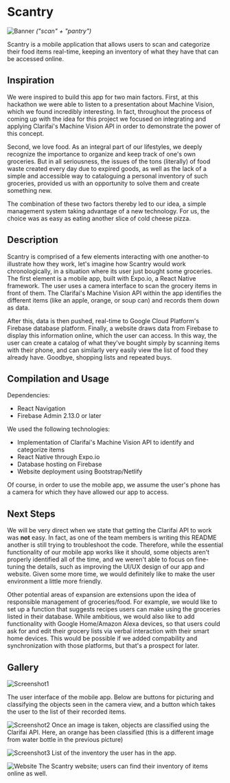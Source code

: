 # Scantry #
![Banner](https://i.imgur.com/cbcKtKC.png)
*("scan" + "pantry")*

Scantry is a mobile application that allows users to scan and categorize their food items real-time, keeping an inventory of what they have that can be accessed online.

## Inspiration ##
We were inspired to build this app for two main factors. First, at this hackathon we were able to listen to a presentation about Machine Vision, which we found incredibly interesting. In fact, throughout the process of coming up with the idea for this project we focused on integrating and applying Clarifai's Machine Vision API in order to demonstrate the power of this concept.

Second, we love food. As an integral part of our lifestyles, we deeply recognize the importance to organize and keep track of one's own groceries. But in all seriousness, the issues of the tons (literally) of food waste created every day due to expired goods, as well as the lack of a simple and accessible way to cataloguing a personal inventory of such groceries, provided us with an opportunity to solve them and create something new.

The combination of these two factors thereby led to our idea, a simple management system taking advantage of a new technology. For us, the choice was as easy as eating another slice of cold cheese pizza.

## Description ##
Scantry is comprised of a few elements interacting with one another-to illustrate how they work, let's imagine how Scantry would work chronologically, in a situation where its user just bought some groceries. The first element is a mobile app, built with Expo.io, a React Native framework. The user uses a camera interface to scan the grocery items in front of them. The Clarifai's Machine Vision API within the app identifies the different items (like an apple, orange, or soup can) and records them down as data.

After this, data is then pushed, real-time to Google Cloud Platform's Firebase database platform. Finally, a website draws data from Firebase to display this information online, which the user can access. In this way, the user can create a catalog of what they've bought simply by scanning items with their phone, and can similarly very easily view the list of food they already have. Goodbye, shopping lists and repeated buys.

## Compilation and Usage ##
Dependencies:
* React Navigation
* Firebase Admin 2.13.0 or later

We used the following technologies:
* Implementation of Clarifai's Machine Vision API to identify and categorize items
* React Native through Expo.io
* Database hosting on Firebase
* Website deployment using Bootstrap/Netlify

Of course, in order to use the mobile app, we assume the user's phone has a camera for which they have allowed our app to access.

## Next Steps ##
We will be very direct when we state that getting the Clarifai API to work was **not** easy.  In fact, as one of the team members is writing this README another is still trying to troubleshoot the code. Therefore, while the essential functionality of our mobile app works like it should, some objects aren't properly identified all of the time, and we weren't able to focus on fine-tuning the details, such as improving the UI/UX design of our app and website. Given some more time, we would definitely like to make the user environment a little more friendly.

Other potential areas of expansion are extensions upon the idea of responsible management of groceries/food. For example, we would like to set up a function that suggests recipes users can make using the groceries listed in their database. While ambitious, we would also like to add functionality with Google Home/Amazon Alexa devices, so that users could ask for and edit their grocery lists via verbal interaction with their smart home devices. This would be possible if we added compability and synchronization with those platforms, but that's a prospect for later.

## Gallery ##
![Screenshot1](https://i.imgur.com/TXXKfOt.png)

The user interface of the mobile app. Below are buttons for picturing and classifying the objects seen in the camera view, and a button which takes the user to the list of their recorded items. 

![Screenshot2](https://i.imgur.com/xB9S7gX.jpg)
Once an image is taken, objects are classified using the Clarifai API. Here, an orange has been classified (this is a different image from water bottle in the previous picture)

![Screenshot3](https://i.imgur.com/dbSdOje.jpg)
List of the inventory the user has in the app.

![Website](https://i.imgur.com/qGnel46.png)
The Scantry website; users can find their inventory of items online as well.
